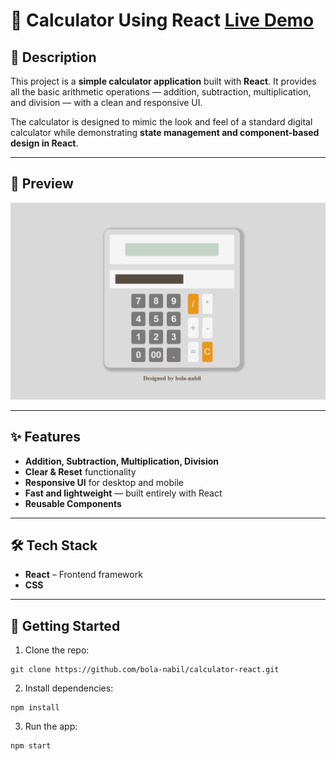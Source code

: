 #  🧮 Calculator Using React [Live Demo](https://bola-nabil.github.io/calculator-react/)

## 📖 Description
This project is a **simple calculator application** built with **React**.
It provides all the basic arithmetic operations — addition, subtraction, multiplication, and division — with a clean and responsive UI.

The calculator is designed to mimic the look and feel of a standard digital calculator while demonstrating **state management and component-based design in React**.

----
## 📸 Preview
![App Preview](./calc-react.gif)

---
## ✨ Features
- **Addition, Subtraction, Multiplication, Division**
- **Clear & Reset** functionality
- **Responsive UI** for desktop and mobile
- **Fast and lightweight** — built entirely with React
- **Reusable Components**

---
## 🛠️ Tech Stack
- **React** – Frontend framework
- **CSS**

---
## 🚀 Getting Started
1. Clone the repo:
```
git clone https://github.com/bola-nabil/calculator-react.git
```
2. Install dependencies:
```
npm install
```
3. Run the app:
```
npm start
```


